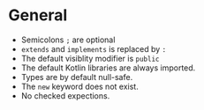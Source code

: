 # General

* Semicolons `;` are optional
* `extends` and `implements` is replaced by `:`
* The default visiblity modifier is `public`
* The default Kotlin libraries are always imported.
* Types are by default null-safe.
* The `new` keyword does not exist.
* No checked expections.

